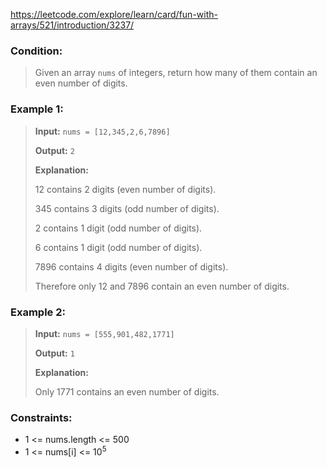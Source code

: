 https://leetcode.com/explore/learn/card/fun-with-arrays/521/introduction/3237/

### Condition:

>Given an array `nums` of integers, return how many of them contain an even number of digits. 

### Example 1:

>**Input:** `nums = [12,345,2,6,7896]`
>
>**Output:** `2`
>
>**Explanation:**
>
>12 contains 2 digits (even number of digits). 
>
>345 contains 3 digits (odd number of digits). 
>
>2 contains 1 digit (odd number of digits). 
>
>6 contains 1 digit (odd number of digits). 
>
>7896 contains 4 digits (even number of digits). 
>
>Therefore only 12 and 7896 contain an even number of digits.

### Example 2:

>**Input:** `nums = [555,901,482,1771]`
>
>**Output:** `1`
>
>**Explanation:** 
>
>Only 1771 contains an even number of digits.

### Constraints:

* 1 <= nums.length <= 500
* 1 <= nums[i] <= 10<sup>5</sup>
